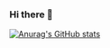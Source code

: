 ### Hi there 👋

[![Anurag's GitHub stats](https://github-readme-stats.vercel.app/api?username=mcbilla&show_icons=true&theme=solarized-light)](https://github.com/anuraghazra/github-readme-stats)
